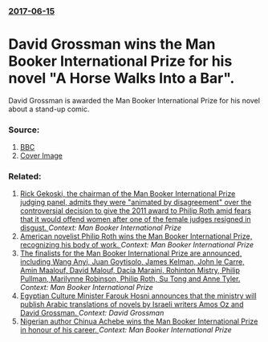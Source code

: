 ### [2017-06-15](/news/2017/06/15/index.md)

# David Grossman wins the Man Booker International Prize for his novel "A Horse Walks Into a Bar". 

David Grossman is awarded the Man Booker International Prize for his novel about a stand-up comic.


### Source:

1. [BBC](http://www.bbc.com/news/entertainment-arts-40286540)
1. [Cover Image](https://ichef-1.bbci.co.uk/news/1024/cpsprodpb/972B/production/_96499683_manbooker_getty.jpg)

### Related:

1. [Rick Gekoski, the chairman of the Man Booker International Prize judging panel, admits they were "animated by disagreement" over the controversial decision to give the 2011 award to Philip Roth amid fears that it would offend women after one of the female judges resigned in disgust. ](/news/2011/06/29/rick-gekoski-the-chairman-of-the-man-booker-international-prize-judging-panel-admits-they-were-animated-by-disagreement-over-the-controv.md) _Context: Man Booker International Prize_
2. [American novelist Philip Roth wins the Man Booker International Prize, recognizing his body of work. ](/news/2011/05/18/american-novelist-philip-roth-wins-the-man-booker-international-prize-recognizing-his-body-of-work.md) _Context: Man Booker International Prize_
3. [The finalists for the Man Booker International Prize are announced, including Wang Anyi, Juan Goytisolo, James Kelman, John le Carre, Amin Maalouf, David Malouf, Dacia Maraini, Rohinton Mistry, Philip Pullman, Marilynne Robinson, Philip Roth, Su Tong and Anne Tyler. ](/news/2011/03/30/the-finalists-for-the-man-booker-international-prize-are-announced-including-wang-anyi-juan-goytisolo-james-kelman-john-le-carra-c-amin.md) _Context: Man Booker International Prize_
4. [ Egyptian Culture Minister Farouk Hosni announces that the ministry will publish Arabic translations of novels by Israeli writers Amos Oz and David Grossman. ](/news/2009/06/11/egyptian-culture-minister-farouk-hosni-announces-that-the-ministry-will-publish-arabic-translations-of-novels-by-israeli-writers-amos-oz-an.md) _Context: David Grossman_
5. [ Nigerian author Chinua Achebe wins the Man Booker International Prize in honour of his career. ](/news/2007/06/12/nigerian-author-chinua-achebe-wins-the-man-booker-international-prize-in-honour-of-his-career.md) _Context: Man Booker International Prize_
